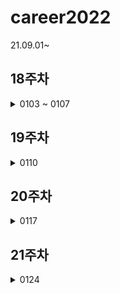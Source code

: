 # career2022
21.09.01~
## 18주차
<details>
  <summary>0103 ~ 0107</summary>
  
  - [ ] 프로젝트 마무리
  
</details>

## 19주차
<details>
  <summary>0110</summary>
  
  - [ ] 프로젝트 마무리
  - [ ] 정보처리시
  - [ ] aws 정적페이지 배포하기
  
  * cafe24 도메인 aws에서 배포하기   
  * svm인증서 레코드생성 해서 하루종일 기다리기   
  * https://aws.amazon.com/ko/premiumsupport/knowledge-center/resolve-cloudfront-bad-request-error/   
  
</details>

## 20주차
<details>
  <summary>0117</summary>
  
</details>

## 21주차
<details>
  <summary>0124</summary>
  
  - [ ] localStorage
  * 키에 데이터 쓰기   
    * localStorage.setItem("key", value);

  * 키로 부터 데이터 읽기   
    * localStorage.getItem("key");

  * 키의 데이터 삭제   
    * localStorage.removeItem("key");

  * 모든 키의 데이터 삭제   
    * localStorage.clear();

  * 저장된 키/값 쌍의 개수   
    * localStorage.length;
  
  - [ ] localStorage
  
</details>
